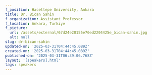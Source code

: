 ```yaml
---
f_position: Hacettepe University, Ankara
title: Dr. Bican Sahin
f_organization: Assistant Professor
f_location: Ankara, Türkiye
f_picture:
  url: /assets/external/67d24e20155e70ed2204425e_bican-sahin.jpg
  alt: null
slug: dr-bican-sahin
updated-on: '2025-03-31T04:44:45.089Z'
created-on: '2025-03-31T04:44:45.089Z'
published-on: '2025-03-31T06:39:06.768Z'
layout: '[speakers].html'
tags: speakers
---
```



